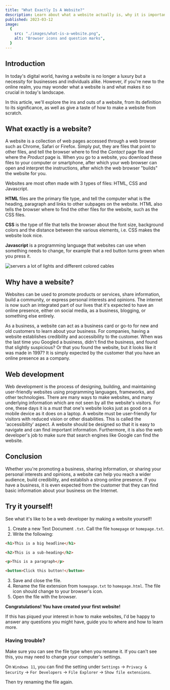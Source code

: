 ```yaml
---
title: "What Exactly Is A Website?"
description: Learn about what a website actually is, why it is important for companies to have a website, and learn to make your first website in 2 minutes!
published: 2023-03-12
image:
  {
    src: "./images/what-is-a-website.png",
    alt: "Browser icons and question marks",
  }
---
```


## Introduction

In today's digital world, having a website is no longer a luxury but a necessity for businesses and individuals alike. However, if you're new to the online realm, you may wonder what a website is and what makes it so crucial in today's landscape.

In this article, we'll explore the ins and outs of a website, from its definition to its significance, as well as give a taste of how to make a website from scratch.

## What exactly is a website?

A website is a collection of web pages accessed through a web browser such as Chrome, Safari or Firefox. Simply put, they are files that point to other files, and tell the browser where to find the _Contact_ page file and where the _Product_ page is. When you go to a website, you download these files to your computer or smartphone, after which your web browser can open and interpret the instructions, after which the web browser "builds" the website for you.

Websites are most often made with 3 types of files: HTML, CSS and Javascript.

**HTML** files are the primary file type, and tell the computer what is the heading, paragraph and links to other subpages on the website. HTML also tells the browser where to find the other files for the website, such as the CSS files.

**CSS** is the type of file that tells the browser about the font size, background colors and the distance between the various elements, i.e. CSS makes the website look nice.

**Javascript** is a programming language that websites can use when something needs to change, for example that a red button turns green when you press it.

<img src="https://images.unsplash.com/photo-1558494949-ef010cbdcc31?ixlib=rb-4.0.3&ixid=MnwxMjA3fDB8MHxwaG90by1wYWdlfHx8fGVufDB8fHx8&auto=format&fit=crop&w=1934&q=12" alt="servers a lot of lights and different colored cables">

## Why have a website?

Websites can be used to promote products or services, share information, build a community, or express personal interests and opinions. The internet is now such an integrated part of our lives that it's expected to have an online presence, either on social media, as a business, blogging, or something else entirely.

As a business, a website can act as a business card or go-to for new and old customers to learn about your business. For companies, having a website establishes credibility and accessibility to the customer. When was the last time you Googled a business, didn't find the business, and found that slightly suspicious? Or that you found the website, but it looks like it was made in 1997?
It is simply expected by the customer that you have an online presence as a company.

## Web development

Web development is the process of designing, building, and maintaining user-friendly websites using programming languages, frameworks, and other technologies. There are many ways to make websites, and many underlying information which are not seen by all the website's visitors. For one, these days it is a _must_ that one's website looks just as good on a mobile device as it does on a laptop. A website must be user-friendly for visitors with reduced vision or other disabilities. This is called the 'accessibility' aspect. A website should be designed so that it is easy to navigate and can find important information. Furthermore, it is also the web developer's job to make sure that search engines like Google can find the website.

## Conclusion

Whether you're promoting a business, sharing information, or sharing your personal interests and opinions, a website can help you reach a wider audience, build credibility, and establish a strong online presence. If you have a business, it is even expected from the customer that they can find basic information about your business on the Internet.

## Try it yourself!

See what it's like to be a web developer by making a website yourself!

1. Create a new Text Document `.txt`. Call the file `homepage` or `homepage.txt`.
2. Write the following:

```html
<h1>This is a big headline</h1>

<h2>This is a sub-heading</h2>

<p>This is a paragraph</p>

<button>Click this button!</button>
```

3. Save and close the file.
4. Rename the file extension from `homepage.txt` to `homepage.html`. The file icon should change to your browser's icon.
5. Open the file with the browser.

**Congratulations! You have created your first website!**

If this has piqued your interest in how to make websites, I'd be happy to answer any questions you might have, guide you to where and how to learn more.

### Having trouble?

Make sure you can see the file type when you rename it. If you can't see this, you may need to change your computer's settings.

On `Windows 11`, you can find the setting under `Settings` &rarr; `Privacy & Security` &rarr; `For Developers` &rarr; `File Explorer` &rarr; `Show file extensions`.

Then try renaming the file again.
